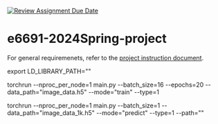 [![Review Assignment Due Date](https://classroom.github.com/assets/deadline-readme-button-24ddc0f5d75046c5622901739e7c5dd533143b0c8e959d652212380cedb1ea36.svg)](https://classroom.github.com/a/ifbeTrPr)
# e6691-2024Spring-project

For general requiremenets, refer to the [project instruction document](https://docs.google.com/document/d/1IqkNFUTRoI8xk0a-xawlIzA_QHHk5pZcRZY-q-zey1Q/edit?usp=share_link).


export LD_LIBRARY_PATH=""

torchrun --nproc_per_node=1 main.py --batch_size=16 --epochs=20 --data_path="image_data.h5" --mode="train" --type=1

torchrun --nproc_per_node=1 main.py --batch_size=1 --data_path="image_data_1k.h5" --mode="predict" --type=1 --path=""